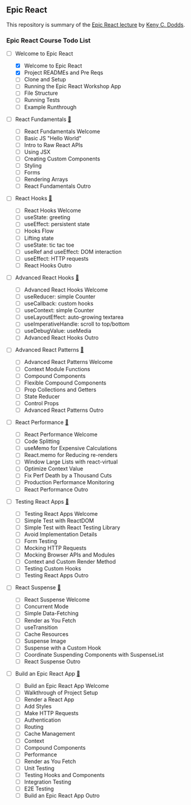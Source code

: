 ## Epic React

This repository is summary of the [Epic React lecture](https://epicreact.dev/) by [Keny C. Dodds](https://github.com/kentcdodds).

### Epic React Course Todo List

- [ ] Welcome to Epic React

  - [x] Welcome to Epic React
  - [x] Project READMEs and Pre Reqs
  - [ ] Clone and Setup
  - [ ] Running the Epic React Workshop App
  - [ ] File Structure
  - [ ] Running Tests
  - [ ] Example Runthrough

- [ ] React Fundamentals [:link:](./Summary/1_React_Fundamentals/index.md)

  - [ ] React Fundamentals Welcome
  - [ ] Basic JS "Hello World"
  - [ ] Intro to Raw React APIs
  - [ ] Using JSX
  - [ ] Creating Custom Components
  - [ ] Styling
  - [ ] Forms
  - [ ] Rendering Arrays
  - [ ] React Fundamentals Outro

- [ ] React Hooks [:link:](./Summary/2_React_Hooks/index.md)

  - [ ] React Hooks Welcome
  - [ ] useState: greeting
  - [ ] useEffect: persistent state
  - [ ] Hooks Flow
  - [ ] Lifting state
  - [ ] useState: tic tac toe
  - [ ] useRef and useEffect: DOM interaction
  - [ ] useEffect: HTTP requests
  - [ ] React Hooks Outro

- [ ] Advanced React Hooks [:link:](./Summary/3_Advanced_React_Hooks/index.md)

  - [ ] Advanced React Hooks Welcome
  - [ ] useReducer: simple Counter
  - [ ] useCallback: custom hooks
  - [ ] useContext: simple Counter
  - [ ] useLayoutEffect: auto-growing textarea
  - [ ] useImperativeHandle: scroll to top/bottom
  - [ ] useDebugValue: useMedia
  - [ ] Advanced React Hooks Outro

- [ ] Advanced React Patterns [:link:](./Summary/4_Advanced_React_Patterns/index.md)

  - [ ] Advanced React Patterns Welcome
  - [ ] Context Module Functions
  - [ ] Compound Components
  - [ ] Flexible Compound Components
  - [ ] Prop Collections and Getters
  - [ ] State Reducer
  - [ ] Control Props
  - [ ] Advanced React Patterns Outro

- [ ] React Performance [:link:](./Summary/5_React_Performance/index.md)

  - [ ] React Performance Welcome
  - [ ] Code Splitting
  - [ ] useMemo for Expensive Calculations
  - [ ] React.memo for Reducing re-renders
  - [ ] Window Large Lists with react-virtual
  - [ ] Optimize Context Value
  - [ ] Fix Perf Death by a Thousand Cuts
  - [ ] Production Performance Monitoring
  - [ ] React Performance Outro

- [ ] Testing React Apps [:link:](./Summary/6_Testing_React_Apps/index.md)

  - [ ] Testing React Apps Welcome
  - [ ] Simple Test with ReactDOM
  - [ ] Simple Test with React Testing Library
  - [ ] Avoid Implementation Details
  - [ ] Form Testing
  - [ ] Mocking HTTP Requests
  - [ ] Mocking Browser APIs and Modules
  - [ ] Context and Custom Render Method
  - [ ] Testing Custom Hooks
  - [ ] Testing React Apps Outro

- [ ] React Suspense [:link:](./Summary/7_React_Suspense/index.md)

  - [ ] React Suspense Welcome
  - [ ] Concurrent Mode
  - [ ] Simple Data-Fetching
  - [ ] Render as You Fetch
  - [ ] useTransition
  - [ ] Cache Resources
  - [ ] Suspense Image
  - [ ] Suspense with a Custom Hook
  - [ ] Coordinate Suspending Components with SuspenseList
  - [ ] React Suspense Outro

- [ ] Build an Epic React App [:link:](./Summary/8_Build_an_Epic_React_App/index.md)
  - [ ] Build an Epic React App Welcome
  - [ ] Walkthrough of Project Setup
  - [ ] Render a React App
  - [ ] Add Styles
  - [ ] Make HTTP Requests
  - [ ] Authentication
  - [ ] Routing
  - [ ] Cache Management
  - [ ] Context
  - [ ] Compound Components
  - [ ] Performance
  - [ ] Render as You Fetch
  - [ ] Unit Testing
  - [ ] Testing Hooks and Components
  - [ ] Integration Testing
  - [ ] E2E Testing
  - [ ] Build an Epic React App Outro
